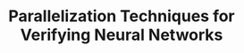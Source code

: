 ---
title:  "Parallelization Techniques for Verifying Neural Networks"
collection: publications
venue: 2020 Formal Methods in Computer Aided Design (FMCAD'20)
bibtex: '../files/wu-2020-parallelization.bib'
paperurl: 'https://arxiv.org/abs/2004.08440'
codeurl: 'https://github.com/NeuralNetworkVerification/Marabou'
link:
authors: Haoze Wu, Alex Ozdemir, Aleksandar Zeljić, Ahmed Irfan, Kyle Julian, Divya Gopinath, Sadjad Fouladi, Guy Katz, Corina Pasareanu, Clark Barrett
honor:
equal:
---